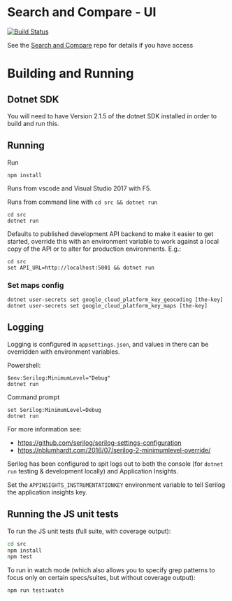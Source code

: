 # Search and Compare - UI

[![Build Status](https://travis-ci.com/DFE-Digital/search-and-compare-ui.svg?token=3fqqELBNRC5ecwar1xHq&branch=master)](https://travis-ci.com/DFE-Digital/search-and-compare-ui)

See the [Search and Compare](https://github.com/DFE-Digital/search-and-compare) repo for details if you have access

# Building and Running

## Dotnet SDK

You will need to have Version 2.1.5 of the dotnet SDK installed in order to build and run this.

## Running

Run

    npm install

Runs from vscode and Visual Studio 2017 with F5.

Runs from command line with `cd src && dotnet run`

    cd src
    dotnet run

Defaults to published development API backend to make it easier to get started, override this with an environment variable to work against a local copy of the API or to alter for production environments. E.g.:

    cd src
    set API_URL=http://localhost:5001 && dotnet run

### Set maps config

    dotnet user-secrets set google_cloud_platform_key_geocoding [the-key]
    dotnet user-secrets set google_cloud_platform_key_maps [the-key]

## Logging

Logging is configured in `appsettings.json`, and values in there can be overridden with environment variables.

Powershell:

    $env:Serilog:MinimumLevel="Debug"
    dotnet run

Command prompt

    set Serilog:MinimumLevel=Debug
    dotnet run

For more information see:

- https://github.com/serilog/serilog-settings-configuration
- https://nblumhardt.com/2016/07/serilog-2-minimumlevel-override/

Serilog has been configured to spit logs out to both the console
(for `dotnet run` testing & development locally) and Application Insights.

Set the `APPINSIGHTS_INSTRUMENTATIONKEY` environment variable to tell Serilog the application insights key.

## Running the JS unit tests

To run the JS unit tests (full suite, with coverage output):

```bash
cd src
npm install
npm test
```

To run in watch mode (which also allows you to specify grep patterns to focus only on certain specs/suites, but without coverage output):

```bash
npm run test:watch
```
